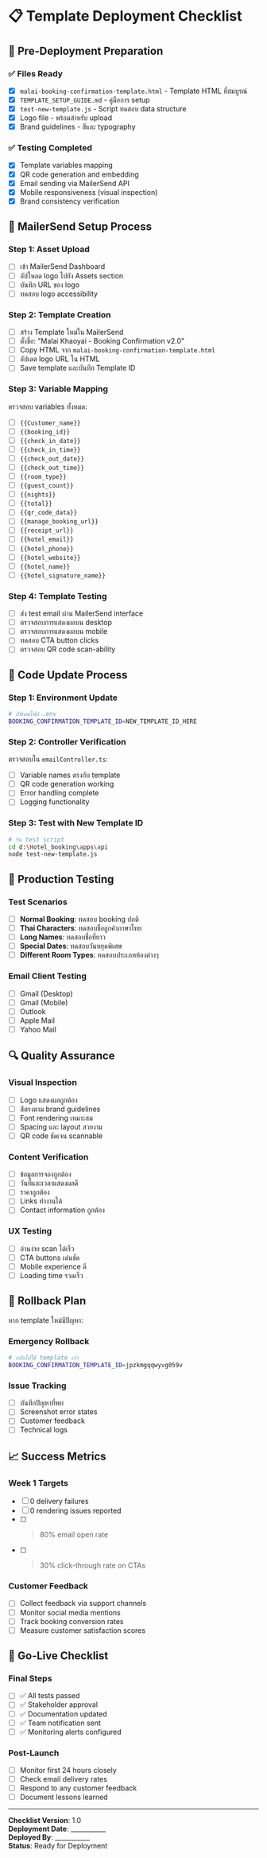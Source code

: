 # 📋 Template Deployment Checklist

## 🎯 Pre-Deployment Preparation

### ✅ Files Ready
- [x] `malai-booking-confirmation-template.html` - Template HTML ที่สมบูรณ์
- [x] `TEMPLATE_SETUP_GUIDE.md` - คู่มือการ setup
- [x] `test-new-template.js` - Script ทดสอบ data structure
- [x] Logo file - พร้อมสำหรับ upload
- [x] Brand guidelines - สีและ typography

### ✅ Testing Completed
- [x] Template variables mapping
- [x] QR code generation and embedding
- [x] Email sending via MailerSend API
- [x] Mobile responsiveness (visual inspection)
- [x] Brand consistency verification

## 🚀 MailerSend Setup Process

### Step 1: Asset Upload
- [ ] เข้า MailerSend Dashboard
- [ ] อัปโหลด logo ไปยัง Assets section
- [ ] บันทึก URL ของ logo
- [ ] ทดสอบ logo accessibility

### Step 2: Template Creation
- [ ] สร้าง Template ใหม่ใน MailerSend
- [ ] ตั้งชื่อ: "Malai Khaoyai - Booking Confirmation v2.0"
- [ ] Copy HTML จาก `malai-booking-confirmation-template.html`
- [ ] อัปเดต logo URL ใน HTML
- [ ] Save template และบันทึก Template ID

### Step 3: Variable Mapping
ตรวจสอบ variables ทั้งหมด:
- [ ] `{{Customer_name}}`
- [ ] `{{booking_id}}`
- [ ] `{{check_in_date}}`
- [ ] `{{check_in_time}}`
- [ ] `{{check_out_date}}`
- [ ] `{{check_out_time}}`
- [ ] `{{room_type}}`
- [ ] `{{guest_count}}`
- [ ] `{{nights}}`
- [ ] `{{total}}`
- [ ] `{{qr_code_data}}`
- [ ] `{{manage_booking_url}}`
- [ ] `{{receipt_url}}`
- [ ] `{{hotel_email}}`
- [ ] `{{hotel_phone}}`
- [ ] `{{hotel_website}}`
- [ ] `{{hotel_name}}`
- [ ] `{{hotel_signature_name}}`

### Step 4: Template Testing
- [ ] ส่ง test email ผ่าน MailerSend interface
- [ ] ตรวจสอบการแสดงผลบน desktop
- [ ] ตรวจสอบการแสดงผลบน mobile
- [ ] ทดสอบ CTA button clicks
- [ ] ตรวจสอบ QR code scan-ability

## 🔧 Code Update Process

### Step 1: Environment Update
```bash
# อัปเดตไฟล์ .env
BOOKING_CONFIRMATION_TEMPLATE_ID=NEW_TEMPLATE_ID_HERE
```

### Step 2: Controller Verification
ตรวจสอบใน `emailController.ts`:
- [ ] Variable names ตรงกับ template
- [ ] QR code generation working
- [ ] Error handling complete
- [ ] Logging functionality

### Step 3: Test with New Template ID
```bash
# รัน test script
cd d:\Hotel_booking\apps\api
node test-new-template.js
```

## 📧 Production Testing

### Test Scenarios
- [ ] **Normal Booking**: ทดสอบ booking ปกติ
- [ ] **Thai Characters**: ทดสอบชื่อลูกค้าภาษาไทย
- [ ] **Long Names**: ทดสอบชื่อที่ยาว
- [ ] **Special Dates**: ทดสอบวันหยุดพิเศษ
- [ ] **Different Room Types**: ทดสอบประเภทห้องต่างๆ

### Email Client Testing
- [ ] Gmail (Desktop)
- [ ] Gmail (Mobile)
- [ ] Outlook
- [ ] Apple Mail
- [ ] Yahoo Mail

## 🔍 Quality Assurance

### Visual Inspection
- [ ] Logo แสดงผลถูกต้อง
- [ ] สีตรงตาม brand guidelines
- [ ] Font rendering เหมาะสม
- [ ] Spacing และ layout สวยงาม
- [ ] QR code ชัดเจน scannable

### Content Verification
- [ ] ข้อมูลการจองถูกต้อง
- [ ] วันที่และเวลาแสดงผลดี
- [ ] ราคาถูกต้อง
- [ ] Links ทำงานได้
- [ ] Contact information ถูกต้อง

### UX Testing
- [ ] อ่านง่าย scan ได้เร็ว
- [ ] CTA buttons เด่นชัด
- [ ] Mobile experience ดี
- [ ] Loading time รวดเร็ว

## 🚨 Rollback Plan

หาก template ใหม่มีปัญหา:

### Emergency Rollback
```bash
# กลับไปใช้ template เก่า
BOOKING_CONFIRMATION_TEMPLATE_ID=jpzkmgqqwyvg059v
```

### Issue Tracking
- [ ] บันทึกปัญหาที่พบ
- [ ] Screenshot error states
- [ ] Customer feedback
- [ ] Technical logs

## 📈 Success Metrics

### Week 1 Targets
- [ ] 0 delivery failures
- [ ] 0 rendering issues reported
- [ ] > 80% email open rate
- [ ] > 30% click-through rate on CTAs

### Customer Feedback
- [ ] Collect feedback via support channels
- [ ] Monitor social media mentions
- [ ] Track booking conversion rates
- [ ] Measure customer satisfaction scores

## 🎉 Go-Live Checklist

### Final Steps
- [ ] ✅ All tests passed
- [ ] ✅ Stakeholder approval
- [ ] ✅ Documentation updated
- [ ] ✅ Team notification sent
- [ ] ✅ Monitoring alerts configured

### Post-Launch
- [ ] Monitor first 24 hours closely
- [ ] Check email delivery rates
- [ ] Respond to any customer feedback
- [ ] Document lessons learned

---
**Checklist Version**: 1.0  
**Deployment Date**: ___________  
**Deployed By**: ___________  
**Status**: Ready for Deployment
